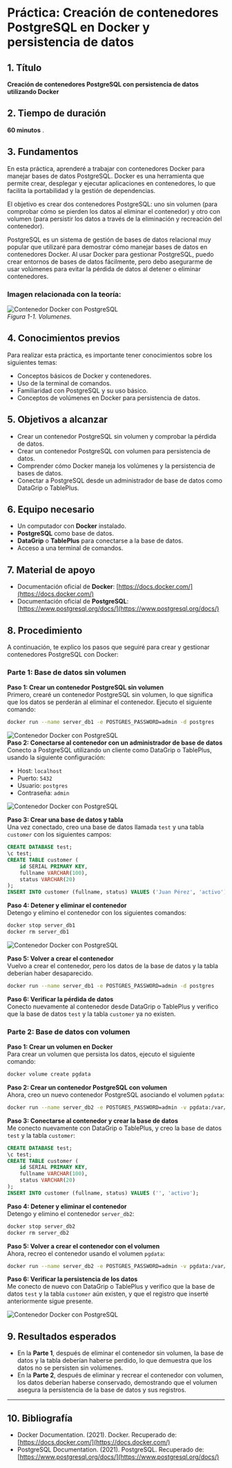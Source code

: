 
# Práctica: Creación de contenedores PostgreSQL en Docker y persistencia de datos

## 1. Título
**Creación de contenedores PostgreSQL con persistencia de datos utilizando Docker**

## 2. Tiempo de duración
**60 minutos** .

## 3. Fundamentos

En esta práctica, aprenderé a trabajar con contenedores Docker para manejar bases de datos PostgreSQL. Docker es una herramienta que permite crear, desplegar y ejecutar aplicaciones en contenedores, lo que facilita la portabilidad y la gestión de dependencias.

El objetivo es crear dos contenedores PostgreSQL: uno sin volumen (para comprobar cómo se pierden los datos al eliminar el contenedor) y otro con volumen (para persistir los datos a través de la eliminación y recreación del contenedor).

PostgreSQL es un sistema de gestión de bases de datos relacional muy popular que utilizaré para demostrar cómo manejar bases de datos en contenedores Docker. Al usar Docker para gestionar PostgreSQL, puedo crear entornos de bases de datos fácilmente, pero debo asegurarme de usar volúmenes para evitar la pérdida de datos al detener o eliminar contenedores.

### Imagen relacionada con la teoría:
![Contenedor Docker con PostgreSQL](docker/8.png)  
*Figura 1-1. Volumenes.*

## 4. Conocimientos previos

Para realizar esta práctica, es importante tener conocimientos sobre los siguientes temas:

- Conceptos básicos de Docker y contenedores.
- Uso de la terminal de comandos.
- Familiaridad con PostgreSQL y su uso básico.
- Conceptos de volúmenes en Docker para persistencia de datos.

## 5. Objetivos a alcanzar

- Crear un contenedor PostgreSQL sin volumen y comprobar la pérdida de datos.
- Crear un contenedor PostgreSQL con volumen para persistencia de datos.
- Comprender cómo Docker maneja los volúmenes y la persistencia de bases de datos.
- Conectar a PostgreSQL desde un administrador de base de datos como DataGrip o TablePlus.

## 6. Equipo necesario

- Un computador con **Docker** instalado.
- **PostgreSQL** como base de datos.
- **DataGrip** o **TablePlus** para conectarse a la base de datos.
- Acceso a una terminal de comandos.

## 7. Material de apoyo

- Documentación oficial de **Docker**: [https://docs.docker.com/](https://docs.docker.com/)
- Documentación oficial de **PostgreSQL**: [https://www.postgresql.org/docs/](https://www.postgresql.org/docs/)

## 8. Procedimiento

A continuación, te explico los pasos que seguiré para crear y gestionar contenedores PostgreSQL con Docker:

### Parte 1: Base de datos sin volumen

**Paso 1: Crear un contenedor PostgreSQL sin volumen**  
Primero, crearé un contenedor PostgreSQL sin volumen, lo que significa que los datos se perderán al eliminar el contenedor. Ejecuto el siguiente comando:

```bash
docker run --name server_db1 -e POSTGRES_PASSWORD=admin -d postgres
```
![Contenedor Docker con PostgreSQL](docker/1.png)  
**Paso 2: Conectarse al contenedor con un administrador de base de datos**  
Conecto a PostgreSQL utilizando un cliente como DataGrip o TablePlus, usando la siguiente configuración:

- Host: `localhost`
- Puerto: `5432`
- Usuario: `postgres`
- Contraseña: `admin`


![Contenedor Docker con PostgreSQL](docker/2.png)  


**Paso 3: Crear una base de datos y tabla**  
Una vez conectado, creo una base de datos llamada `test` y una tabla `customer` con los siguientes campos:

```sql
CREATE DATABASE test;
\c test;
CREATE TABLE customer (
    id SERIAL PRIMARY KEY,
    fullname VARCHAR(100),
    status VARCHAR(20)
);
INSERT INTO customer (fullname, status) VALUES ('Juan Pérez', 'activo');
```
**Paso 4: Detener y eliminar el contenedor**  
Detengo y elimino el contenedor con los siguientes comandos:

```bash
docker stop server_db1
docker rm server_db1
```
![Contenedor Docker con PostgreSQL](docker/5.png) 

**Paso 5: Volver a crear el contenedor**  
Vuelvo a crear el contenedor, pero los datos de la base de datos y la tabla deberían haber desaparecido.

```bash
docker run --name server_db1 -e POSTGRES_PASSWORD=admin -d postgres
```

**Paso 6: Verificar la pérdida de datos**  
Conecto nuevamente al contenedor desde DataGrip o TablePlus y verifico que la base de datos `test` y la tabla `customer` ya no existen.

### Parte 2: Base de datos con volumen

**Paso 1: Crear un volumen en Docker**  
Para crear un volumen que persista los datos, ejecuto el siguiente comando:

```bash
docker volume create pgdata
```


**Paso 2: Crear un contenedor PostgreSQL con volumen**  
Ahora, creo un nuevo contenedor PostgreSQL asociando el volumen `pgdata`:

```bash
docker run --name server_db2 -e POSTGRES_PASSWORD=admin -v pgdata:/var/lib/postgresql/data -d postgres
```

**Paso 3: Conectarse al contenedor y crear la base de datos**  
Me conecto nuevamente con DataGrip o TablePlus, y creo la base de datos `test` y la tabla `customer`:

```sql
CREATE DATABASE test;
\c test;
CREATE TABLE customer (
    id SERIAL PRIMARY KEY,
    fullname VARCHAR(100),
    status VARCHAR(20)
);
INSERT INTO customer (fullname, status) VALUES ('', 'activo');
```

**Paso 4: Detener y eliminar el contenedor**  
Detengo y elimino el contenedor `server_db2`:

```bash
docker stop server_db2
docker rm server_db2
```

**Paso 5: Volver a crear el contenedor con el volumen**  
Ahora, recreo el contenedor usando el volumen `pgdata`:

```bash
docker run --name server_db2 -e POSTGRES_PASSWORD=admin -v pgdata:/var/lib/postgresql/data -d postgres
```

**Paso 6: Verificar la persistencia de los datos**  
Me conecto de nuevo con DataGrip o TablePlus y verifico que la base de datos `test` y la tabla `customer` aún existen, y que el registro que inserté anteriormente sigue presente.

![Contenedor Docker con PostgreSQL](docker/7.png) 

## 9. Resultados esperados

- En la **Parte 1**, después de eliminar el contenedor sin volumen, la base de datos y la tabla deberían haberse perdido, lo que demuestra que los datos no se persisten sin volúmenes.
- En la **Parte 2**, después de eliminar y recrear el contenedor con volumen, los datos deberían haberse conservado, demostrando que el volumen asegura la persistencia de la base de datos y sus registros.
---

## 10. Bibliografía

- Docker Documentation. (2021). Docker. Recuperado de: [https://docs.docker.com/](https://docs.docker.com/)
- PostgreSQL Documentation. (2021). PostgreSQL. Recuperado de: [https://www.postgresql.org/docs/](https://www.postgresql.org/docs/)

